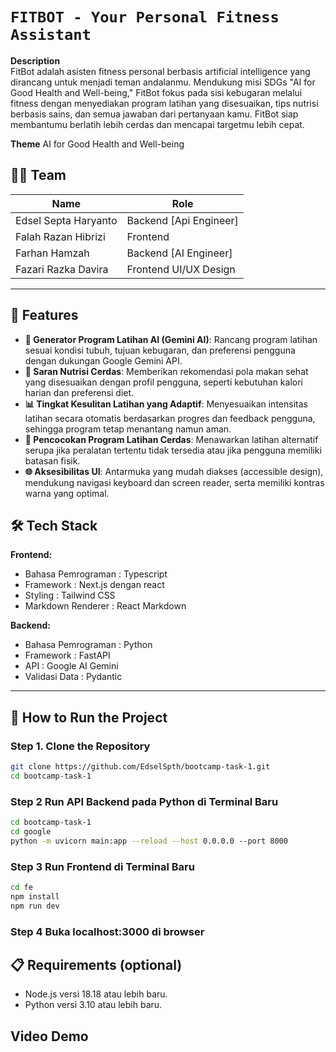 
# `FITBOT - Your Personal Fitness Assistant`

**Description**  
FitBot adalah asisten fitness personal berbasis artificial intelligence yang dirancang untuk menjadi teman andalanmu. Mendukung misi SDGs "AI for Good Health and Well-being," FitBot fokus pada sisi kebugaran melalui fitness dengan menyediakan program latihan yang disesuaikan, tips nutrisi berbasis sains, dan semua jawaban dari pertanyaan kamu. FitBot siap membantumu berlatih lebih cerdas dan mencapai targetmu lebih cepat.

**Theme** 
AI for Good Health and Well-being

## 🧑‍💻 Team

| **Name**                   | **Role**               |
|--------------------------- |------------------------|
| Edsel Septa Haryanto       | Backend [Api Engineer] |
| Falah Razan Hibrizi        | Frontend               |
| Farhan Hamzah              | Backend [AI Engineer]  |
| Fazari Razka Davira        | Frontend UI/UX Design  |


---

## 🚀 Features
- **🤖 Generator Program Latihan AI (Gemini AI)**: Rancang program latihan sesuai kondisi tubuh, tujuan kebugaran, dan preferensi pengguna dengan dukungan Google Gemini API.
- **🥗 Saran Nutrisi Cerdas**: Memberikan rekomendasi pola makan sehat yang disesuaikan dengan profil pengguna, seperti kebutuhan kalori harian dan preferensi diet.
- **📊 Tingkat Kesulitan Latihan yang Adaptif**: Menyesuaikan intensitas latihan secara otomatis berdasarkan progres dan feedback pengguna, sehingga program tetap menantang namun aman.
- **🎯 Pencocokan Program Latihan Cerdas**: Menawarkan latihan alternatif serupa jika peralatan tertentu tidak tersedia atau jika pengguna memiliki batasan fisik.
- **🌐 Aksesibilitas UI**: Antarmuka yang mudah diakses (accessible design), mendukung navigasi keyboard dan screen reader, serta memiliki kontras warna yang optimal.


## 🛠 Tech Stack

**Frontend:**
- Bahasa Pemrograman : Typescript
- Framework : Next.js dengan react
- Styling : Tailwind CSS
- Markdown Renderer : React Markdown

**Backend:**
- Bahasa Pemrograman : Python
- Framework : FastAPI
- API : Google AI Gemini
- Validasi Data : Pydantic

---

## 🚀 How to Run the Project

### Step 1. Clone the Repository
```bash
git clone https://github.com/EdselSpth/bootcamp-task-1.git
cd bootcamp-task-1
```


### Step 2 Run API Backend pada Python di Terminal Baru
```bash
cd bootcamp-task-1
cd google
python -m uvicorn main:app --reload --host 0.0.0.0 --port 8000
```

### Step 3 Run Frontend di Terminal Baru
```bash
cd fe
npm install
npm run dev
```

### Step 4 Buka localhost:3000 di browser

## 📋 Requirements (optional)
- Node.js versi 18.18 atau lebih baru.
- Python versi 3.10 atau lebih baru.

## Video Demo
[![<Teks Alt>](https://img.youtube.com/vi/FLGonXn21D8/0.jpg)](https://www.youtube.com/watch?v=FLGonXn21D8)
